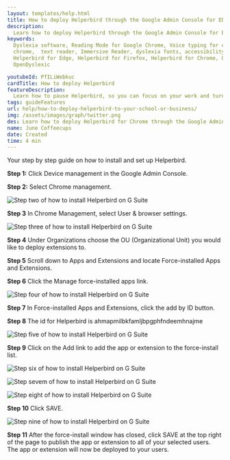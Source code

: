 ```yaml
---
layout: templates/help.html
title: How to deploy Helperbird through the Google Admin Console for EDU accounts
description:
  Learn how to deploy Helperbird through the Google Admin Console for EDU accounts
keywords:
  Dyslexia software, Reading Mode for Google Chrome, Voice typing for chrome, Text to speech for
  chrome,  text reader, Immersive Reader, dyslexia fonts, accessibility software, dyslexia software,
  Helperbird for Edge, Helperbird for Firefox, Helperbird for Chrome, Opendyslexic for Chrome,
  OpenDyslexic

youtubeId: PfILiWebkuc
cardTitle: How to deploy Helperbird
featureDescription:
  Learn how to pause Helperbird, so you can focus on your work and turn on the features later.
tags: guideFeatures
url: help/how-to-deploy-helperbird-to-your-school-or-business/
img: /assets/images/graph/twitter.png
des: Learn how to deploy Helperbird for Chrome through the Google Admin Console for EDU accounts
name: June Coffeecups
date: Created
time: 4 min
---
```


Your step by step guide on how to install and set up Helperbird.


**Step 1:** Click Device management in the Google Admin Console.



**Step 2:** Select Chrome management.

![Step two of how to install Helperbird on G Suite](/assets/images/blog/how-to-install-helperbird-in-edu-accounts/steps_2.png)

**Step 3** In Chrome Management, select User & browser settings.

![Step three of how to install Helperbird on G Suite](/assets/images/blog/how-to-install-helperbird-in-edu-accounts/steps_3.png)

**Step 4** Under Organizations choose the OU (Organizational Unit) you would like to deploy extensions to.

**Step 5** Scroll down to Apps and Extensions and locate Force-installed Apps and Extensions.

**Step 6** Click the Manage force-installed apps link.

![Step four of how to install Helperbird on G Suite](/assets/images/blog/how-to-install-helperbird-in-edu-accounts/steps_4.png)

**Step 7** In Force-installed Apps and Extensions, click the add by ID button.

**Step 8** The id for Helperbird is ahmapmilbkfamljbpgphfndeemhnajme

![Step five of how to install Helperbird on G Suite](/assets/images/blog/how-to-install-helperbird-in-edu-accounts/steps_5.png)

**Step 9** Click on the Add link to add the app or extension to the force-install list.

![Step six of how to install Helperbird on G Suite](/assets/images/blog/how-to-install-helperbird-in-edu-accounts/steps_6.png)


![Step sevem of how to install Helperbird on G Suite](/assets/images/blog/how-to-install-helperbird-in-edu-accounts/steps_7.png)


![Step eight of how to install Helperbird on G Suite](/assets/images/blog/how-to-install-helperbird-in-edu-accounts/steps_8.png)

**Step 10** Click SAVE.

![Step nine of how to install Helperbird on G Suite](/assets/images/blog/how-to-install-helperbird-in-edu-accounts/steps_9.png)

**Step 11** After the force-install window has closed, click SAVE at the top right of the page to publish the  app or extension to all of your selected users. The app or extension will now be deployed to your users.
